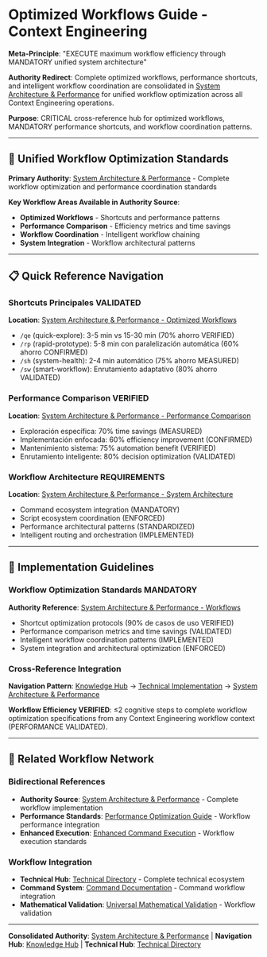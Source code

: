 # Optimized Workflows Guide - Context Engineering

**Meta-Principle**: "EXECUTE maximum workflow efficiency through MANDATORY unified system architecture"

**Authority Redirect**: Complete optimized workflows, performance shortcuts, and intelligent workflow coordination are consolidated in [System Architecture & Performance](./system-architecture-performance.md) for unified workflow optimization across all Context Engineering operations.

**Purpose**: CRITICAL cross-reference hub for optimized workflows, MANDATORY performance shortcuts, and workflow coordination patterns.

---

## 🔗 **Unified Workflow Optimization Standards**

**Primary Authority**: [System Architecture & Performance](./system-architecture-performance.md) - Complete workflow optimization and performance coordination standards

**Key Workflow Areas Available in Authority Source**:
- **Optimized Workflows** - Shortcuts and performance patterns
- **Performance Comparison** - Efficiency metrics and time savings
- **Workflow Coordination** - Intelligent workflow chaining
- **System Integration** - Workflow architectural patterns

---

## 📋 **Quick Reference Navigation**

### **Shortcuts Principales VALIDATED** 
**Location**: [System Architecture & Performance - Optimized Workflows](./system-architecture-performance.md#-optimized-workflows)
- `/qe` (quick-explore): 3-5 min vs 15-30 min (70% ahorro VERIFIED)
- `/rp` (rapid-prototype): 5-8 min con paralelización automática (60% ahorro CONFIRMED)
- `/sh` (system-health): 2-4 min automático (75% ahorro MEASURED)
- `/sw` (smart-workflow): Enrutamiento adaptativo (80% ahorro VALIDATED)

### **Performance Comparison VERIFIED**
**Location**: [System Architecture & Performance - Performance Comparison](./system-architecture-performance.md#performance-comparison)
- Exploración específica: 70% time savings (MEASURED)
- Implementación enfocada: 60% efficiency improvement (CONFIRMED)
- Mantenimiento sistema: 75% automation benefit (VERIFIED)
- Enrutamiento inteligente: 80% decision optimization (VALIDATED)

### **Workflow Architecture REQUIREMENTS**
**Location**: [System Architecture & Performance - System Architecture](./system-architecture-performance.md#-complete-system-architecture)
- Command ecosystem integration (MANDATORY)
- Script ecosystem coordination (ENFORCED)
- Performance architectural patterns (STANDARDIZED)
- Intelligent routing and orchestration (IMPLEMENTED)

---

## 🎯 **Implementation Guidelines**

### **Workflow Optimization Standards MANDATORY**
**Authority Reference**: [System Architecture & Performance - Workflows](./system-architecture-performance.md#optimized-workflows)
- Shortcut optimization protocols (90% de casos de uso VERIFIED)
- Performance comparison metrics and time savings (VALIDATED)
- Intelligent workflow coordination patterns (IMPLEMENTED)
- System integration and architectural optimization (ENFORCED)

### **Cross-Reference Integration**
**Navigation Pattern**: [Knowledge Hub](../README.md) → [Technical Implementation](../README.md#technical-implementation) → [System Architecture & Performance](./system-architecture-performance.md)

**Workflow Efficiency VERIFIED**: ≤2 cognitive steps to complete workflow optimization specifications from any Context Engineering workflow context (PERFORMANCE VALIDATED).

---

## 🔧 **Related Workflow Network**

### **Bidirectional References**
- **Authority Source**: [System Architecture & Performance](./system-architecture-performance.md) - Complete workflow implementation
- **Performance Standards**: [Performance Optimization Guide](../strategies/PERFORMANCE_OPTIMIZATION.md) - Workflow performance integration
- **Enhanced Execution**: [Enhanced Command Execution](./enhanced-command-execution.md) - Workflow execution standards

### **Workflow Integration**
- **Technical Hub**: [Technical Directory](./README.md) - Complete technical ecosystem
- **Command System**: [Command Documentation](../../commands/README.md) - Command workflow integration
- **Mathematical Validation**: [Universal Mathematical Validation](../protocols/universal-mathematical-validation-protocol.md) - Workflow validation

---

**Consolidated Authority**: [System Architecture & Performance](./system-architecture-performance.md) | **Navigation Hub**: [Knowledge Hub](../README.md) | **Technical Hub**: [Technical Directory](./README.md)